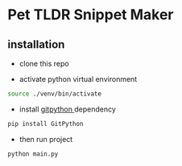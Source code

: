 # Pet TLDR Snippet Maker 

## installation

- clone this repo

- activate python virtual environment

```bash
source ./venv/bin/activate
```
- install [gitpython ](https://pypi.org/project/GitPython) dependency
```bash
pip install GitPython

```
- then run project

```bash
python main.py
```
